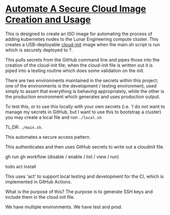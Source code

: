 # [Automate A Secure Cloud Image Creation and Usage](https://github.com/lunarengineer-bot/lunar-engineering-cloud-init-kube)

This is designed to create an ISO image for automating the process of adding kubernetes nodes to the Lunar Engineering compute cluster. This creates a USB-deployable [cloud-init](https://github.com/canonical/cloud-init) image when the main.sh script is run which is securely deployed to <WHERE>?.

This pulls secrets from the GitHub command line and pipes those into the creation of the cloud-init file; when the cloud-init file is written out it is piped into a testing routine which does some validation on the init.

There are two environments maintained in the secrets within this project; one of the environments is the development / testing environment, used simply to assert that everything is behaving appropriately, while the other is the production environment which generates and uses production output.

To test this, or to use this locally with your own secrets (i.e. 'I do not want to manage my secrets in GitHub, but I want to use this to bootstrap a cluster) you may create a local file and run `./local.sh`

TL;DR: `./main.sh`.

This automates a secure access pattern.

This authenticates and then uses GitHub secrets to write out a cloudinit file.

gh run
gh workflow (disable / enable / list / view / run)

todo act install

This uses 'act' to support local testing and development for the CI, which is implemented in GitHub Actions.

What is the purpose of this? The purpose is to generate SSH keys and include them in the cloud init file.

We have multiple environments. We have test and prod.

